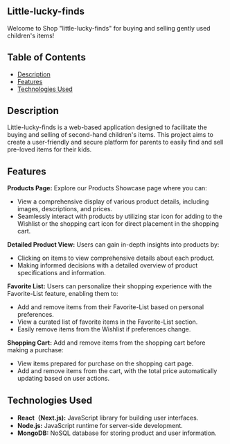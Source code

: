 ## Little-lucky-finds

Welcome to Shop "little-lucky-finds" for buying and selling gently used children's items!

## Table of Contents
- [Description](#description)
- [Features](#features)
- [Technologies Used](#technologies-used)
  
## Description
Little-lucky-finds is a web-based application designed to facilitate the buying and selling of second-hand children's items. This project aims to create a user-friendly and secure platform for parents to easily find and sell pre-loved items for their kids.

## Features

**Products Page:** Explore our Products Showcase page where you can:

- View a comprehensive display of various product details, including images, descriptions, and prices.
- Seamlessly interact with products by utilizing star icon for adding to the Wishlist or the shopping cart icon for direct placement in the shopping cart.
  
**Detailed Product View:** Users can gain in-depth insights into products by:
- Clicking on items to view comprehensive details about each product.
- Making informed decisions with a detailed overview of product specifications and information.
  
**Favorite List:** Users can personalize their shopping experience with the Favorite-List feature, enabling them to:

- Add and remove items from their Favorite-List based on personal preferences.
- View a curated list of favorite items in the Favorite-List section.
- Easily remove items from the Wishlist if preferences change.
  
**Shopping Cart:** Add and remove items from the shopping cart before making a purchase:
- View items prepared for purchase on the shopping cart page.
- Add and remove items from the cart, with the total price automatically updating based on user actions.

## Technologies Used
- **React（Next.js):** JavaScript library for building user interfaces.
- **Node.js:** JavaScript runtime for server-side development.
- **MongoDB:** NoSQL database for storing product and user information.
